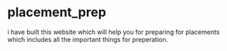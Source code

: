 # placement_prep
i have built this website which will help you for preparing for placements which includes all the important things for preperation.
